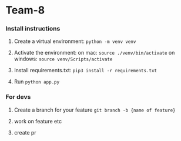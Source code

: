 # Team-8

### Install instructions

1. Create a virtual environment:
`python -m venv venv`

2. Activate the environment:
on mac: `source ./venv/bin/activate`
on windows: `source venv/Scripts/activate`

3. Install requirements.txt:
`pip3 install -r requirements.txt`

4. Run `python app.py`

### For devs

1. Create a branch for your feature
`git branch -b {name of feature}`

2. work on feature etc

3. create pr